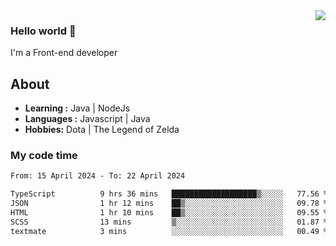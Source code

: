<img align='right' src="https://github-readme-stats.vercel.app/api?username=jumodada&show_icons=true&theme=vue">

### Hello world 👋

I'm a Front-end developer 
    
## About
-  **Learning :** Java | NodeJs
-  **Languages :** Javascript | Java
-  **Hobbies:** Dota | The Legend of Zelda

### My code time

<!--START_SECTION:waka-->

```txt
From: 15 April 2024 - To: 22 April 2024

TypeScript          9 hrs 36 mins   ███████████████████▒░░░░░   77.56 %
JSON                1 hr 12 mins    ██▒░░░░░░░░░░░░░░░░░░░░░░   09.78 %
HTML                1 hr 10 mins    ██▒░░░░░░░░░░░░░░░░░░░░░░   09.55 %
SCSS                13 mins         ▒░░░░░░░░░░░░░░░░░░░░░░░░   01.87 %
textmate            3 mins          ░░░░░░░░░░░░░░░░░░░░░░░░░   00.49 %
```

<!--END_SECTION:waka-->
